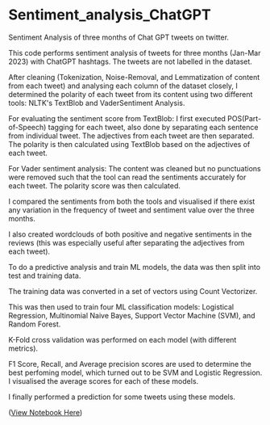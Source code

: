 # Sentiment_analysis_ChatGPT
Sentiment Analysis of three months of Chat GPT tweets on twitter.

This code performs sentiment analysis of tweets for three months (Jan-Mar 2023) with ChatGPT hashtags. The tweets are not labelled in the dataset. 

After cleaning (Tokenization, Noise-Removal, and Lemmatization of content from each tweet) and analysing each column of the dataset closely, I determined the polarity of each tweet from its content using two different tools: NLTK's TextBlob and VaderSentiment Analysis. 

For evaluating the sentiment score from TextBlob: I first executed POS(Part-of-Speech) tagging for each tweet, also done by separating each sentence from individual tweet. The adjectives from each tweet are then separated. The polarity is then calculated using TextBlob based on the adjectives of each tweet. 

For Vader sentiment analysis: The content was cleaned but no punctuations were removed such that the tool can read the sentiments accurately for each tweet. The polarity score was then calculated.

I compared the sentiments from both the tools and visualised if there exist any variation in the frequency of tweet and sentiment value over the three months.

I also created wordclouds of both positive and negative sentiments in the reviews (this was especially useful after separating the adjectives from each tweet).

To do a predictive analysis and train ML models, the data was then split into test and training data.

The training data was converted in a set of vectors using Count Vectorizer.

This was then used to train four ML classification models: Logistical Regression, Multinomial Naive Bayes, Support Vector Machine (SVM), and Random Forest.

K-Fold cross validation was performed on each model (with different metrics).

F1 Score, Recall, and Average precision scores are used to determine the best perfoming model, which turned out to be SVM and Logistic Regression. I visualised the average scores for each of these models. 

I finally performed a prediction for some tweets using these models. 

([View Notebook Here](https://nbviewer.org/github/tgautam16/Sentiment_analysis_ChatGPT/blob/main/ChatGPT-sentiment-analysis.ipynb))


